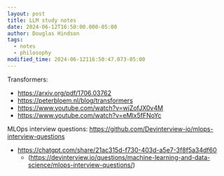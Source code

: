 ```yaml
---
layout: post
title: LLM study notes
date: 2024-06-12T16:50:00.000-05:00
author: Douglas Hindson
tags:
  - notes
  - philosophy
modified_time: 2024-06-12116:50:47.073-05:00
---
```

Transformers:
- https://arxiv.org/pdf/1706.03762
- https://peterbloem.nl/blog/transformers
- https://www.youtube.com/watch?v=wjZofJX0v4M
- https://www.youtube.com/watch?v=eMlx5fFNoYc

MLOps interview questions:
https://github.com/Devinterview-io/mlops-interview-questions

- https://chatgpt.com/share/21ac315d-f730-403d-a5e7-3f8f5a34df60
	- (https://devinterview.io/questions/machine-learning-and-data-science/mlops-interview-questions/)
